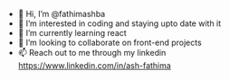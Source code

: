 - 👋 Hi, I’m @fathimashba
- 👀 I’m interested in coding and staying upto date with it
- 🌱 I’m currently learning react
- 💞️ I’m looking to collaborate on front-end projects
- 📫 Reach out to me through my linkedin https://www.linkedin.com/in/ash-fathima

<!---
fathimashba/fathimashba is a ✨ special ✨ repository 
--->
